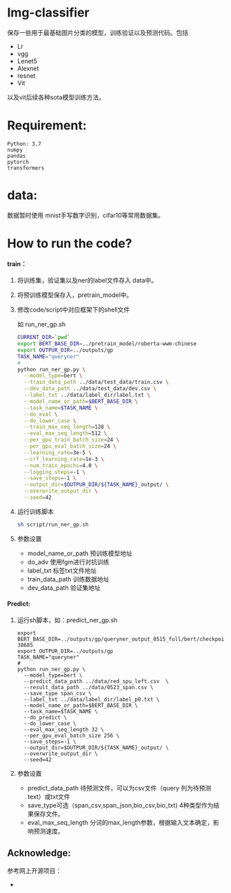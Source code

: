 # Img-classifier

保存一些用于最基础图片分类的模型，训练验证以及预测代码。包括

- Lr
- vgg
- Lenet5
- Alexnet
- resnet
- Vit

以及vit后续各种sota模型训练方法。

Requirement:
======

	Python: 3.7   
	numpy
	pandas
	pytorch
	transformers

data:
======

数据暂时使用 mnist手写数字识别，cifar10等常用数据集。



How to run the code?
====

#### train：

1. 将训练集，验证集以及ner的label文件存入 data中。

2. 将预训练模型保存入，pretrain_model中。

3. 修改code/script中对应框架下的shell文件

   如 run_ner_gp.sh

   ```sh
   CURRENT_DIR=`pwd`
   export BERT_BASE_DIR=../pretrain_model/roberta-wwm-chinese
   export OUTPUR_DIR=../outputs/gp
   TASK_NAME="queryner"
   #
   python run_ner_gp.py \
     --model_type=bert \
     --train_data_path ../data/test_data/train.csv \
     --dev_data_path ../data/test_data/dev.csv \
     --label_txt ../data/label_dir/label.txt \
     --model_name_or_path=$BERT_BASE_DIR \
     --task_name=$TASK_NAME \
     --do_eval \
     --do_lower_case \
     --train_max_seq_length=128 \
     --eval_max_seq_length=512 \
     --per_gpu_train_batch_size=24 \
     --per_gpu_eval_batch_size=24 \
     --learning_rate=3e-5 \
     --crf_learning_rate=1e-3 \
     --num_train_epochs=4.0 \
     --logging_steps=-1 \
     --save_steps=-1 \
     --output_dir=$OUTPUR_DIR/${TASK_NAME}_output/ \
     --overwrite_output_dir \
     --seed=42
   ```

4. 运行训练脚本

   ```sh
   sh script/run_ner_gp.sh
   ```

5. 参数设置

   - model_name_or_path 预训练模型地址
   - do_adv 使用fgm进行对抗训练
   - label_txt 标签txt文件地址
   - train_data_path 训练数据地址
   - dev_data_path 验证集地址

#### Predict:

1. 运行sh脚本，如：predict_ner_gp.sh

   ```shell
   export BERT_BASE_DIR=../outputs/gp/queryner_output_0515_full/bert/checkpoint-38685
   export OUTPUR_DIR=../outputs/gp
   TASK_NAME="queryner"
   #
   python run_ner_gp.py \
     --model_type=bert \
     --predict_data_path ../data/red_spu_left.csv  \
     --result_data_path ../data/0523_span.csv \
     --save_type span_csv \
     --label_txt ../data/label_dir/label_p0.txt \
     --model_name_or_path=$BERT_BASE_DIR \
     --task_name=$TASK_NAME \
     --do_predict \
     --do_lower_case \
     --eval_max_seq_length 32 \
     --per_gpu_eval_batch_size 256 \
     --save_steps=-1 \
     --output_dir=$OUTPUR_DIR/${TASK_NAME}_output/ \
     --overwrite_output_dir \
     --seed=42
   
   ```

2. 参数设置

   - predict_data_path 待预测文件，可以为csv文件（query 列为待预测text）或txt文件
   - save_type可选（span_csv,span_json,bio_csv,bio_txt) 4种类型作为结果保存文件。
   - eval_max_seq_length 分词的max_length参数，根据输入文本确定，影响预测速度。



## Acknowledge: 

参考网上开源项目：

- 